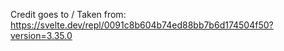 Credit goes to / Taken from: https://svelte.dev/repl/0091c8b604b74ed88bb7b6d174504f50?version=3.35.0
